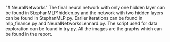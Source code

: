 "# NeuralNetworks" 
The final neural network with only one hidden layer can be found in StephanMLP1hidden.py and the network with two hidden layers can be found in StephanMLP.py. Earlier iterations can be found in mlp_finance.py and NeuralNetworksLennard.py. The script used for data exploration can be found in try.py. All the images are the graphs which can be found in the report.
